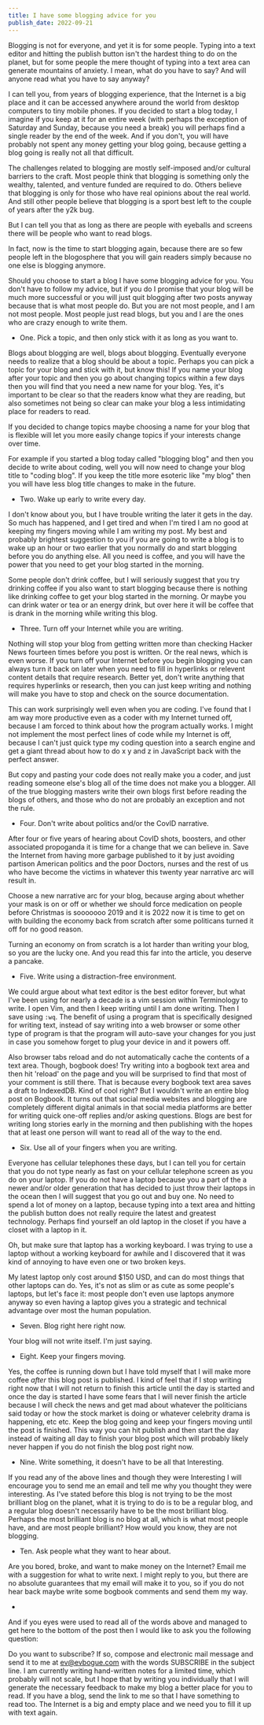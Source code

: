 ```yaml
---
title: I have some blogging advice for you
publish_date: 2022-09-21
---
```


Blogging is not for everyone, and yet it is for some people. Typing into a text editor and hitting the publish button isn't the hardest thing to do on the planet, but for some people the mere thought of typing into a text area can generate mountains of anxiety. I mean, what do you have to say? And will anyone read what you have to say anyway? 

I can tell you, from years of blogging experience, that the Internet is a big place and it can be accessed anywhere around the world from desktop computers to tiny mobile phones. If you decided to start a blog today, I imagine if you keep at it for an entire week (with perhaps the exception of Saturday and Sunday, because you need a break) you will perhaps find a single reader by the end of the week. And if you don't, you will have probably not spent any money getting your blog going, because getting a blog going is really not all that difficult.

The challenges related to blogging are mostly self-imposed and/or cultural barriers to the craft. Most people think that blogging is something only the wealthy, talented, and venture funded are required to do. Others believe that blogging is only for those who have real opinions about the real world. And still other people believe that blogging is a sport best left to the couple of years after the y2k bug. 

But I can tell you that as long as there are people with eyeballs and screens there will be people who want to read blogs. 

In fact, now is the time to start blogging again, because there are so few people left in the blogosphere that you will gain readers simply because no one else is blogging anymore.

Should you choose to start a blog I have some blogging advice for you. You don't have to follow my advice, but if you do I promise that your blog will be much more successful or you will just quit blogging after two posts anyway because that is what most people do. But you are not most people, and I am not most people. Most people just read blogs, but you and I are the ones who are crazy enough to write them.

+ One. Pick a topic, and then only stick with it as long as you want to.

Blogs about blogging are well, blogs about blogging. Eventually everyone needs to realize that a blog should be about a topic. Perhaps you can pick a topic for your blog and stick with it, but know this! If you name your blog after your topic and then you go about changing topics within a few days then you will find that you need a new name for your blog. Yes, it's important to be clear so that the readers know what they are reading, but also sometimes not being so clear can make your blog a less intimidating place for readers to read.

If you decided to change topics maybe choosing a name for your blog that is flexible will let you more easily change topics if your interests change over time.

For example if you started a blog today called "blogging blog" and then you decide to write about coding, well you will now need to change your blog title to "coding blog". If you keep the title more esoteric like "my blog" then you will have less blog title changes to make in the future. 

+ Two. Wake up early to write every day.

I don't know about you, but I have trouble writing the later it gets in the day. So much has happened, and I get tired and when I'm tired I am no good at keeping my fingers moving while I am writing my post. My best and probably brightest suggestion to you if you are going to write a blog is to wake up an hour or two earlier that you normally do and start blogging before you do anything else. All you need is coffee, and you will have the power that you need to get your blog started in the morning.

Some people don't drink coffee, but I will seriously suggest that you try drinking coffee if you also want to start blogging because there is nothing like drinking coffee to get your blog started in the morning. Or maybe you can drink water or tea or an energy drink, but over here it will be coffee that is drank in the morning while writing this blog.

+ Three. Turn off your Internet while you are writing.

Nothing will stop your blog from getting written more than checking Hacker News fourteen times before you post is written. Or the real news, which is even worse. If you turn off your Internet before you begin blogging you can always turn it back on later when you need to fill in hyperlinks or relevent content details that require research. Better yet, don't write anything that requires hyperlinks or research, then you can just keep writing and nothing will make you have to stop and check on the source documentation. 

This can work surprisingly well even when you are coding. I've found that I am way more productive even as a coder with my Internet turned off, because I am forced to think about how the program actually works. I might not implement the most perfect lines of code while my Internet is off, because I can't just quick type my coding question into a search engine and get a giant thread about how to do x y and z in JavaScript back with the perfect answer. 

But copy and pasting your code does not really make you a coder, and just reading someone else's blog all of the time does not make you a blogger. All of the true blogging masters write their own blogs first before reading the blogs of others, and those who do not are probably an exception and not the rule.

+ Four. Don't write about politics and/or the CovID narrative.

After four or five years of hearing about CovID shots, boosters, and other associated propoganda it is time for a change that we can believe in. Save the Internet from having more garbage published to it by just avoiding partison American politics and the poor Doctors, nurses and the rest of us who have become the victims in whatever this twenty year narrative arc will result in.

Choose a new narrative arc for your blog, because arging about whether your mask is on or off or whether we should force medication on people before Christmas is sooooooo 2019 and it is 2022 now it is time to get on with building the economy back from scratch after some politicans turned it off for no good reason. 

Turning an economy on from scratch is a lot harder than writing your blog, so you are the lucky one. And you read this far into the article, you deserve a pancake.

+ Five. Write using a distraction-free environment.

We could argue about what text editor is the best editor forever, but what I've been using for nearly a decade is a vim session within Terminology to write. I open Vim, and then I keep writing until I am done writing. Then I save using `:wq`. The benefit of using a program that is specifically designed for writing text, instead of say writing into a web browser or some other type of program is that the program will auto-save your changes for you just in case you somehow forget to plug your device in and it powers off. 

Also browser tabs reload and do not automatically cache the contents of a text area. Though, bogbook does! Try writing into a bogbook text area and then hit 'reload' on the page and you will be surprised to find that most of your comment is still there. That is because every bogbook text area saves a draft to IndexedDB. Kind of cool right? But I wouldn't write an entire blog post on Bogbook. It turns out that social media websites and blogging are completely different digital animals in that social media platforms are better for writing quick one-off replies and/or asking questions. Blogs are best for writing long stories early in the morning and then publishing with the hopes that at least one person will want to read all of the way to the end.

+ Six. Use all of your fingers when you are writing.

Everyone has cellular telephones these days, but I can tell you for certain that you do not type nearly as fast on your cellular telephone screen as you do on your laptop. If you do not have a laptop because you a part of the a newer and/or older generation that has decided to just throw their laptops in the ocean then I will suggest that you go out and buy one. No need to spend a lot of money on a laptop, because typing into a text area and hitting the publish button does not really require the latest and greatest technology. Perhaps find yourself an old laptop in the closet if you have a closet with a laptop in it. 

Oh, but make sure that laptop has a working keyboard. I was trying to use a laptop without a working keyboard for awhile and I discovered that it was kind of annoying to have even one or two broken keys. 

My latest laptop only cost around $150 USD, and can do most things that other laptops can do. Yes, it's not as slim or as cute as some people's laptops, but let's face it: most people don't even use laptops anymore anyway so even having a laptop gives you a strategic and technical advantage over most the human population. 

+ Seven. Blog right here right now.

Your blog will not write itself. I'm just saying.

+ Eight. Keep your fingers moving.

Yes, the coffee is running down but I have told myself that I will make more coffee _after_ this blog post is published. I kind of feel that if I stop writing right now that I will not return to finish this article until the day is started and once the day is started I have some fears that I will never finish the article because I will check the news and get mad about whatever the politicians said today or how the stock market is doing or whatever celebrity drama is happening, etc etc. Keep the blog going and keep your fingers moving until the post is finished. This way you can hit publish and then start the day instead of waiting all day to finish your blog post which will probably likely never happen if you do not finish the blog post right now.

+ Nine. Write something, it doesn't have to be all that Interesting.

If you read any of the above lines and though they were Interesting I will encourage you to send me an email and tell me why you thought they were interesting. As I've stated before this blog is not trying to be the most brilliant blog on the planet, what it is trying to do is to be a regular blog, and a regular blog doesn't necessarily have to be the most brilliant blog. Perhaps the most brilliant blog is no blog at all, which is what most people have, and are most people brilliant? How would you know, they are not blogging.

+ Ten. Ask people what they want to hear about.

Are you bored, broke, and want to make money on the Internet? Email me with a suggestion for what to write next. I might reply to you, but there are no absolute guarantees that my email will make it to you, so if you do not hear back maybe write some bogbook comments and send them my way. 

+ 

And if you eyes were used to read all of the words above and managed to get here to the bottom of the post then I would like to ask you the following question:

Do you want to subscribe? If so, compose and electronic mail message and send it to me at [ev@evbogue.com](mailto:ev@evbogue.com) with the words SUBSCRIBE in the subject line. I am currently writing hand-written notes for a limited time, which probably will not scale, but I hope that by writing you individually that I will generate the necessary feedback to make my blog a better place for you to read. If you have a blog, send the link to me so that I have something to read too. The Internet is a big and empty place and we need you to fill it up with text again.
